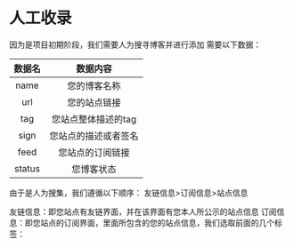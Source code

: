 # 人工收录

因为是项目初期阶段，我们需要人为搜寻博客并进行添加
需要以下数据：

| 数据名 | 数据内容 |
| :--: | :--: |
| name | 您的博客名称 |
| url | 您的站点链接 |
| tag | 您站点整体描述的tag |
| sign | 您站点的描述或者签名 |
| feed | 您站点的订阅链接 |
| status | 您博客状态 |

由于是人为搜集，我们遵循以下顺序：
友链信息>订阅信息>站点信息 

友链信息：即您站点有友链界面，并在该界面有您本人所公示的站点信息
订阅信息：即您站点的订阅界面，里面所包含的您的站点信息，我们选取前面的几个标签：<title><description><subtitle>来完善您的站点信息
站点信息：即您站点首页所展现出来的信息，标题和站点描述

同样的，因为是人工手动收录，所以可能会有相关信息与您预期不符，您可以通过提出issue来更改您的站点信息，帮助我们完善此项目